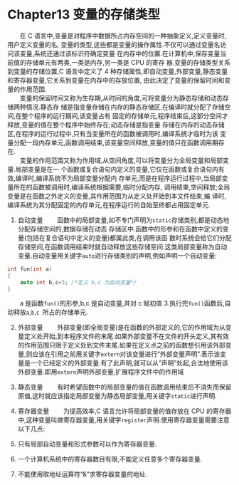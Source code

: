 # Chapter13 变量的存储类型

&emsp;&emsp;在 C 语言中,变量是对程序中数据所占内存空间的一种抽象定义,定义变量时,用户定义变量的名, 变量的类型,这些都是变量的操作属性.不仅可以通过变量名访问该变量,系统还通过该标识符确定变量 在内存中的位置.在计算机中,保存变量当前值的存储单元有两类,一类是内存,另一类是 CPU 的寄存 器.变量的存储类型关系到变量的存储位置,C 语言中定义了 4 种存储属性,即自动变量,外部变量,静态变量和寄存器变量,它关系到变量在内存中的存放位置, 由此决定了变量的保留时间和变量的作用范围. <br>
&emsp;&emsp;变量的保留时间又称为生存期,从时间的角度,可将变量分为静态存储和动态存储两种情况.静态存 储是指变量存储在内存的静态存储区,在编译时就分配了存储空间,在整个程序的运行期间,该变量占有 固定的存储单元,程序结束后,这部分空间才释放,变量的值在整个程序中始终存在;动态存储是指变量 存储在内存的动态存储区,在程序的运行过程中,只有当变量所在的函数被调用时,编译系统才临时为该 变量分配一段内存单元,函数调用结束,该变量空间释放,变量的值只在函数调用期存在. <br>
&emsp;&emsp;变量的作用范围又称为作用域,从空间角度,可以将变量分为全局变量和局部变量.局部变量是在一 个函数或复合语句内定义的变量,它仅在函数或复合语句内有效,编译时,编译系统不为局部变量分配内 存单元,而是在程序运行过程中,当局部变量所在的函数被调用时,编译系统根据需要,临时分配内存, 调用结束,空间释放;全局变量是在函数之外定义的变量,其作用范围为从定义处开始到本文件结束,编 译时,编译系统为其分配固定的内存单元,在程序运行的自始至终都占用固定单元. <br>

1. 自动变量 
&emsp;&emsp;函数中的局部变量,如不专门声明为`static`存储类别,都是动态地分配存储空间的,数据存储在动态 存储区中.函数中的形参和在函数中定义的变量(包括在复合语句中定义的变量)都属此类,在调用该函 数时系统会给它们分配存储空间,在函数调用结束时就自动释放这些存储空间.这类局部变量称为自动变量.自动变量用关键字`auto`进行存储类别的声明,例如声明一个自动变量: 
```C
int fun(int a)
{
    auto int b,c=3; /*定义 b,c 为自动变量*/
}
```
&emsp;&emsp;a 是函数`fun()`的形参,b,c 是自动变量,并对 c 赋初值 3.执行完`fun()`函数后,自动释放`a`,`b`,`c `所占的存储单元. 

2. 外部变量 
&emsp;&emsp;外部变量(即全局变量)是在函数的外部定义的,它的作用域为从变量定义处开始,到本程序文件的末尾.如果外部变量不在文件的开头定义,其有效的作用范围只限于定义处到文件末尾.如果在定义点之前的函数想引用该外部变量,则应该在引用之前用关键字`extern`对该变量进行“外部变量声明”.表示该变量是一个已经定义的外部变量.有了此声明,就可以从“声明”处起,合法地使用该外部变量.即用`extern`声明外部变量,扩展程序文件中的作用域 

3. 静态变量 
&emsp;&emsp;有时希望函数中的局部变量的值在函数调用结束后不消失而保留原值,这时就应该指定局部变量为静态局部变量,用关键字`static`进行声明. 

4. 寄存器变量 
&emsp;&emsp;为提高效率,C 语言允许将局部变量的值存放在 CPU 的寄存器中,这种变量叫做寄存器变量,用关键字`register`声明.使用寄存器变量需要注意以下几点: 
1. 只有局部自动变量和形式参数可以作为寄存器变量. 
2. 一个计算机系统中的寄存器数目有限,不能定义任意多个寄存器变量. 
3. 不能使用取地址运算符“&”求寄存器变量的地址.